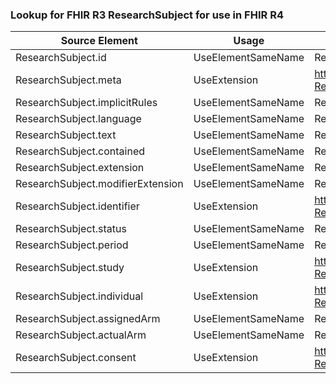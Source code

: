 ### Lookup for FHIR R3 ResearchSubject for use in FHIR R4

| Source Element | Usage | Target |
| -------------- | ----- | ------ |
| ResearchSubject.id | UseElementSameName | ResearchSubject.id |
| ResearchSubject.meta | UseExtension | http://hl7.org/fhir/3.0/StructureDefinition/extension-ResearchSubject.meta |
| ResearchSubject.implicitRules | UseElementSameName | ResearchSubject.implicitRules |
| ResearchSubject.language | UseElementSameName | ResearchSubject.language |
| ResearchSubject.text | UseElementSameName | ResearchSubject.text |
| ResearchSubject.contained | UseElementSameName | ResearchSubject.contained |
| ResearchSubject.extension | UseElementSameName | ResearchSubject.extension |
| ResearchSubject.modifierExtension | UseElementSameName | ResearchSubject.modifierExtension |
| ResearchSubject.identifier | UseExtension | http://hl7.org/fhir/3.0/StructureDefinition/extension-ResearchSubject.identifier |
| ResearchSubject.status | UseElementSameName | ResearchSubject.status |
| ResearchSubject.period | UseElementSameName | ResearchSubject.period |
| ResearchSubject.study | UseExtension | http://hl7.org/fhir/3.0/StructureDefinition/extension-ResearchSubject.study |
| ResearchSubject.individual | UseExtension | http://hl7.org/fhir/3.0/StructureDefinition/extension-ResearchSubject.individual |
| ResearchSubject.assignedArm | UseElementSameName | ResearchSubject.assignedArm |
| ResearchSubject.actualArm | UseElementSameName | ResearchSubject.actualArm |
| ResearchSubject.consent | UseExtension | http://hl7.org/fhir/3.0/StructureDefinition/extension-ResearchSubject.consent |
